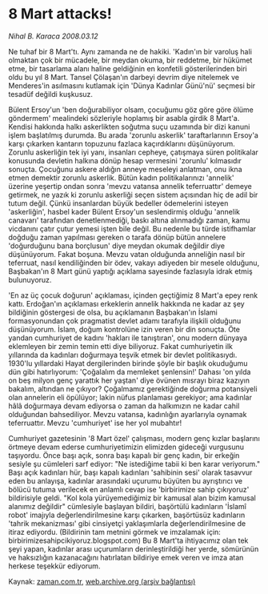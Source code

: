 # 8 Mart attacks!

*Nihal B. Karaca 2008.03.12*

<tr><td class="metin" colspan="2" style="padding-top: 20px; padding-left: 5px; padding-right: 10px;">Ne tuhaf bir 8 Mart'tı. Aynı zamanda ne de hakiki. 'Kadın'ın bir varoluş hali olmaktan çok bir mücadele, bir meydan okuma, bir reddetme, bir hükümet etme, bir tasarlama alanı haline geldiğinin  en konfetili gösterilerinden biri oldu bu yıl 8 Mart. Tansel Çölaşan'ın darbeyi devrim diye nitelemek ve Menderes'in asılmasını kutlamak için 'Dünya Kadınlar Günü'nü' seçmesi bir tesadüf değildi kuşkusuz.</td></tr><tr><td class="metin" colspan="2" style="padding-top: 20px; padding-left: 5px; padding-right: 10px;"><p>Bülent Ersoy'un 'ben doğurabiliyor olsam, çocuğumu göz göre göre ölüme göndermem' mealindeki sözleriyle hoplamış bir asabla girdik 8 Mart'a. Kendisi hakkında halkı askerlikten soğutma suçu uzamında bir dizi kanuni işlem başlatılmış durumda. Bu arada 'zorunlu askerlik' taraftarlarının Ersoy'a karşı çıkarken kantarın topuzunu fazlaca kaçırdıklarını düşünüyorum. Zorunlu askerliğin tek iyi yanı, insanları cepheye, çatışmaya süren politikalar konusunda devletin halkına dönüp hesap vermesini 'zorunlu' kılmasıdır sonuçta. Çocuğunu askere aldığın anneye meseleyi anlatman, onu ikna etmen demektir zorunlu askerlik. Bütün kadın politikalarınızı 'annelik' üzerine yeşertip ondan sonra 'mevzu vatansa annelik teferruattır' demeye getirmek, ne yazık ki zorunlu askerliği seçen sistem açısından hiç de adil bir tutum değil. Çünkü insanlardan büyük bedeller ödemelerini isteyen 'askerliğin', hasbel kader Bülent Ersoy'un seslendirmiş olduğu 'annelik canavarı' tarafından denetlenmediği, baskı altına alınmadığı zaman, kamu vicdanını çatır çutur yemesi işten bile değil. Bu nedenle bu türde istifhamlar doğduğu zaman yapılması gereken o tarafa dönüp bütün annelere 'doğurduğunu bana borçlusun' diye meydan okumak değildir diye düşünüyorum. Fakat boşuna. Mevzu vatan olduğunda anneliğin nasıl bir teferruat, nasıl kendiliğinden bir ödev, vakayı adiyeden bir mesele olduğunu, Başbakan'ın 8 Mart günü yaptığı açıklama sayesinde fazlasıyla idrak etmiş bulunuyoruz. 
<p> 'En az üç çocuk doğurun' açıklaması, içinden geçtiğimiz 8 Mart'a epey renk kattı. Erdoğan'ın açıklaması erkeklerin annelik hakkında ne kadar az şey bildiğinin göstergesi de olsa, bu açıklamanın Başbakan'ın İslami formasyonundan çok pragmatist devlet adamı tarafıyla ilişkili olduğunu düşünüyorum. İslam, doğum kontrolüne izin veren bir din sonuçta. Öte yandan cumhuriyet de kadını 'hakları ile tanıştıran', onu modern dünyaya eklemleyen bir zemin temin etti diye biliyoruz. Fakat cumhuriyetin ilk yıllarında da kadınları doğurmaya teşvik etmek bir devlet politikasıydı. 1930'lu yıllardaki Hayat dergilerinden birinde şöyle bir başlık okuduğumu dün gibi hatırlıyorum: 'Çoğalalım da memleket şenlensin!' Dahası 'on yılda on beş milyon genç yarattık her yaştan' diye övünen mısrayı biraz kazıyın bakalım, altından ne çıkıyor? Çoğalmamız gerektiğinde doğurma potansiyeli olan annelerin eli öpülüyor; lakin nüfus planlaması gerekiyor; ama kadınlar hâlâ doğurmaya devam ediyorsa o zaman da halkımızın ne kadar cahil olduğundan bahsediliyor. Mevzu vatansa, kadınlığın ayarlarıyla oynamak teferruattır. Mevzu 'cumhuriyet' ise her yol mubahtır! 
<p> Cumhuriyet gazetesinin '8 Mart özel' çalışması, modern genç kızlar başlarını örtmeye devam ederse cumhuriyetimizin elimizden gideceği vurgusunu taşıyordu. Önce başı açık, sonra başı kapalı bir genç kadın, bir erkeğin sesiyle şu cümleleri sarf ediyor: "Ne istediğime tabii ki ben karar veriyorum." Başı açık kadınları hür, başı kapalı kadınları 'sahibinin sesi' olarak tasavvur eden bu anlayışa, kadınlar arasındaki uçurumu büyüten bu ayrıştırıcı ve bölücü tutuma verilecek en anlamlı cevap ise 'birbirimize sahip çıkıyoruz' bildirisiyle geldi. "Kol kola yürüyemediğimiz bir kamusal alan bizim kamusal alanımız değildir" cümlesiyle başlayan bildiri, başörtülü kadınların 'İslamî robot' imajıyla değerlendirilmesine karşı çıkarken, başörtüsüz kadınların 'tahrik mekanizması' gibi cinsiyetçi yaklaşımlarla değerlendirilmesine de itiraz ediyordu. (Bildirinin tam metnini görmek ve imzalamak için: birbirimizesahipcikiyoruz.blogspot.com) Bu 8 Mart'ta ihtiyacımız olan tek şeyi yapan, kadınlar arası uçurumların derinleştirildiği her yerde, sömürünün ve haksızlığın kazanacağını hatırlatan bildiriye emek veren ve imza atan herkese teşekkür ediyorum.<br/></p></p></p></td></tr>

Kaynak: [zaman.com.tr](http://zaman.com.tr/yazar.do?yazino=663382), [web.archive.org (arşiv bağlantısı)](http://web.archive.org/web/20080419002921/http://www.zaman.com.tr:80/yazar.do?yazino=663382)
